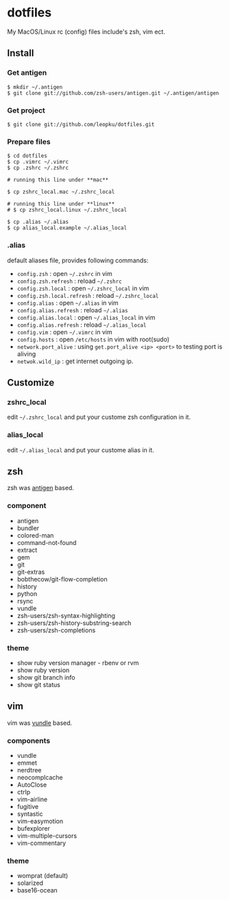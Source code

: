 # dotfiles

My MacOS/Linux rc (config) files include's zsh, vim ect.

## Install

### Get antigen

```console
$ mkdir ~/.antigen
$ git clone git://github.com/zsh-users/antigen.git ~/.antigen/antigen
```

### Get project

```console
$ git clone git://github.com/leopku/dotfiles.git
```

### Prepare files

```console
$ cd dotfiles
$ cp .vimrc ~/.vimrc
$ cp .zshrc ~/.zshrc

# running this line under **mac**

$ cp zshrc_local.mac ~/.zshrc_local

# running this line under **linux**
# $ cp zshrc_local.linux ~/.zshrc_local

$ cp .alias ~/.alias
$ cp alias_local.example ~/.alias_local
```

### .alias

default aliases file, provides following commands:

* `config.zsh` : open `~/.zshrc` in vim
* `config.zsh.refresh` : reload `~/.zshrc`
* `config.zsh.local` : open `~/.zshrc_local` in vim
* `config.zsh.local.refresh` : reload `~/.zshrc_local`
* `config.alias` : open `~/.alias` in vim
* `config.alias.refresh` : reload `~/.alias`
* `config.alias.local` : open `~/.alias_local` in vim
* `config.alias.refresh` : reload `~/.alias_local`
* `config.vim` : open `~/.vimrc` in vim
* `config.hosts` : open `/etc/hosts` in vim with root(sudo)
* `network.port_alive` : using `get.port_alive <ip> <port>` to testing port is aliving
* `netwok.wild_ip` : get internet outgoing ip.

## Customize

### zshrc_local

edit `~/.zshrc_local` and put your custome zsh configuration in it.

### alias_local

edit `~/.alias_local` and put your custome alias in it.

## zsh

zsh was [antigen](https://github.com/zsh-users/antigen) based.

### component

* antigen
* bundler
* colored-man
* command-not-found
* extract
* gem
* git
* git-extras
* bobthecow/git-flow-completion
* history
* python
* rsync
* vundle
* zsh-users/zsh-syntax-highlighting
* zsh-users/zsh-history-substring-search
* zsh-users/zsh-completions

### theme

* show ruby version manager - rbenv or rvm
* show ruby version
* show git branch info
* show git status

## vim

vim was [vundle](https://github.com/gmarik/Vundle.vim) based.

### components

* vundle
* emmet
* nerdtree
* neocomplcache
* AutoClose
* ctrlp
* vim-airline
* fugitive
* syntastic
* vim-easymotion
* bufexplorer
* vim-multiple-cursors
* vim-commentary

### theme

* womprat (default)
* solarized
* base16-ocean
